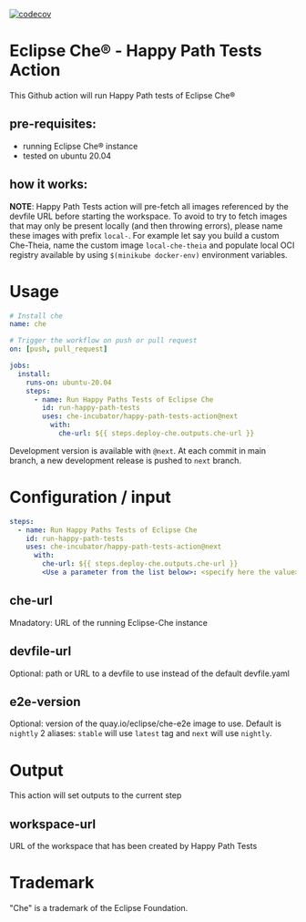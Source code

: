 [![codecov](https://img.shields.io/codecov/c/github/che-incubator/happy-path-tests-action)](https://codecov.io/gh/che-incubator/happy-path-tests-action)

# Eclipse Che® - Happy Path Tests Action

This Github action will run Happy Path tests of Eclipse Che®

## pre-requisites:

- running Eclipse Che® instance
- tested on ubuntu 20.04

## how it works:

**NOTE**: Happy Path Tests action will pre-fetch all images referenced by the devfile URL before starting the workspace.
To avoid to try to fetch images that may only be present locally (and then throwing errors), please name these images with prefix `local-`.
For example let say you build a custom Che-Theia, name the custom image `local-che-theia` and populate local OCI registry available by using `$(minikube docker-env)` environment variables.

# Usage

```yaml
# Install che
name: che

# Trigger the workflow on push or pull request
on: [push, pull_request]

jobs:
  install:
    runs-on: ubuntu-20.04
    steps:
      - name: Run Happy Paths Tests of Eclipse Che
        id: run-happy-path-tests
        uses: che-incubator/happy-path-tests-action@next
          with:
            che-url: ${{ steps.deploy-che.outputs.che-url }}

```

Development version is available with `@next`. At each commit in main branch, a new development release is pushed to `next` branch.

# Configuration / input

```yaml
steps:
  - name: Run Happy Paths Tests of Eclipse Che
    id: run-happy-path-tests
    uses: che-incubator/happy-path-tests-action@next
      with:
        che-url: ${{ steps.deploy-che.outputs.che-url }}
        <Use a parameter from the list below>: <specify here the value>
```

## che-url

Mnadatory: URL of the running Eclipse-Che instance

## devfile-url

Optional: path or URL to a devfile to use instead of the default devfile.yaml

## e2e-version

Optional: version of the quay.io/eclipse/che-e2e image to use. Default is `nightly`
2 aliases: `stable` will use `latest` tag and `next` will use `nightly`.

# Output

This action will set outputs to the current step

## workspace-url

URL of the workspace that has been created by Happy Path Tests

# Trademark

"Che" is a trademark of the Eclipse Foundation.
